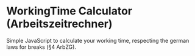 # WorkingTime Calculator (Arbeitszeitrechner)

Simple JavaScript to calculate your working time, respecting the german laws for breaks (§4 ArbZG).